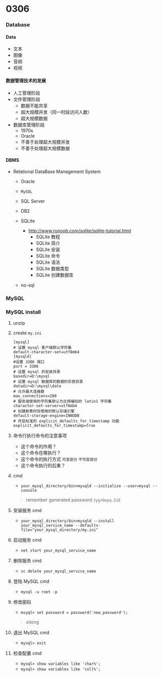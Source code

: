 # 0306

### Database

#### Data
- 文本
- 图像
- 音频
- 视频

#### 数据管理技术的发展
- 人工管理阶段
- 文件管理阶段
    - 数据不能共享
    - 超大规模并发（同一时段访问人数）
    - 超大规模数据
- 数据库管理阶段
    - 1970s
    - Oracle
    - 不善于处理超大规模并发
    - 不善于处理超大规模数据

#### DBMS
- Relational DataBase Management System
    - Oracle
    - `MySQL`
    - SQL Server
    - DB2
    - SQLite
        - http://www.runoob.com/sqlite/sqlite-tutorial.html
            - SQLite 教程
            - SQLite 简介
            - SQLite 安装
            - SQLite 命令
            - SQLite 语法
            - SQLite 数据类型
            - SQLite 创建数据库
            
    - no-sql

### MySQL

### MySQL install
1. unzip
2. create `my.ini`
    ```
    [mysql]
    # 设置 mysql 客户端默认字符集
    default-character-set=utf8mb4 
    [mysqld]
    #设置 3306 端口
    port = 3306 
    # 设置 mysql 的安装目录
    basedir=D:\mysql
    # 设置 mysql 数据库的数据的存放目录
    datadir=D:\mysql\data
    # 允许最大连接数
    max_connections=200
    # 服务端使用的字符集默认为比特编码的 latin1 字符集
    character-set-server=utf8mb4
    # 创建新表时将使用的默认存储引擎
    default-storage-engine=INNODB
    # 开启标准的 explicit_defaults_for_timestamp 功能
    explicit_defaults_for_timestamp=true
    ```
3. 命令行执行命令的注意事项
    - 这个命令的作用？
    - 这个命令在哪执行？
    - 这个命令的执行方式 `可变部分` `不可变部分`
    - 这个命令执行的后果？
 
4. cmd
    - `your_mysql_directory/bin>mysqld --initialize --user=mysql --console`
    > remember generated password `Jyg+Owyq.5iE`

5. 安装服务 cmd
    - `your_mysql_directory/bin>mysqld --install your_mysql_service_name --defaults-file="your_mysql_directory/my.ini"`

6. 启动服务 cmd
    - `net start your_mysql_service_name`

7. 删除服务 cmd
    - `sc delete your_mysql_service_name`

8. 登陆 MySQL cmd
    - `mysql -u root -p`

9. 修改密码
    - `msyql> set password = password('new_password');`
    > xitong
10. 退出 MySQL cmd
    - `mysql> exit`
    
11. 检查配置 cmd
    - `mysql> show variables like 'char%';`
    - `mysql> show variables like 'coll%';`
 